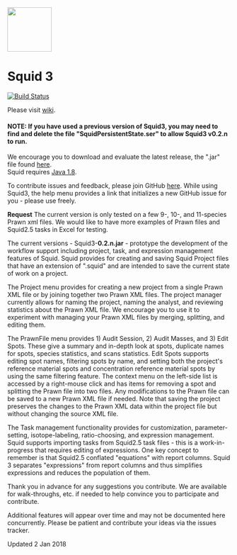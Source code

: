 <img src="https://github.com/CIRDLES/DRAKE/blob/master/logos/Squid/SquidLogo.ico" width="100">

Squid 3
=======

[![Build Status](https://travis-ci.org/CIRDLES/Squid.svg?branch=master)](https://travis-ci.org/CIRDLES/Squid)

Please visit [wiki](https://github.com/CIRDLES/Squid/wiki).

#### NOTE: If you have used a previous version of Squid3, you may need to find and delete the file "SquidPersistentState.ser" to allow Squid3 v0.2.n to run.

We encourage you to download
and evaluate the latest release, the ".jar" file found <a href="https://github.com/CIRDLES/Squid/releases" target="_blank">here</a>.  
Squid requires <a href="http://www.oracle.com/technetwork/java/javase/downloads/jre8-downloads-2133155.html" target="_blank">Java 1.8</a>.

To contribute issues and feedback, please join GitHub <a href="https://github.com/" target="_blank">here</a>. While using Squid3,
the help menu provides a link that
initializes a new GitHub issue for you - please use freely.

**Request** The current version is only tested on a few 9-, 10-, and 11-species Prawn xml files.  We would like to have more examples of Prawn files and Squid2.5 tasks in Excel for testing.

The current versions - Squid3-**0.2.n.jar** - prototype the development of the
workflow support including project, task, and expression management features
of Squid.  Squid provides for creating and saving Squid Project files that have an
extension of ".squid" and are intended to save the current state of work on a project.

The Project menu provides for creating a new project from a single Prawn XML file
or by joining together two Prawn XML files.  The project manager currently allows for naming the project,
naming the analyst, and reviewing statistics about the Prawn XML file.
We encourage you to
use it to experiment with managing your Prawn XML files by merging, splitting,
and editing them.  

The PrawnFile menu provides 1) Audit Session, 2) Audit Masses, and 3) Edit Spots.
These give a summary and in-depth look at spots, duplicate names for spots,
species statistics, and scans statistics.  Edit Spots supports editing spot names,
filtering spots by name, and setting both the project's reference material spots and concentration reference material spots by using the same
filtering feature.  The context menu on the left-side list is accessed by a
right-mouse click and has items for removing a spot and
splitting the Prawn file into two files.  Any modifications to the Prawn file can be saved
to a new Prawn XML file if needed.  Note that saving the project preserves the changes to the
Prawn XML data within the project file but without changing the source XML file.

The Task management functionality provides for customization, parameter-setting, isotope-labeling,
ratio-choosing, and expression management.  Squid supports importing tasks from Squid2.5 task files -
this is a work-in-progress that requires editing of expressions.  One key concept to remember
is that Squid2.5 conflated "equations" with report columns.  Squid 3 separates "expressions" from
report columns and thus simplifies expressions and reduces the population of them.

Thank you in advance for any suggestions you contribute.  We are available for walk-throughs, etc.
if needed to help convince you to participate and contribute.

Additional features will appear over time and may not be documented here concurrently.
Please be patient and contribute your ideas via the issues tracker.

Updated 2 Jan 2018
